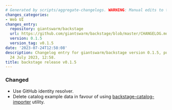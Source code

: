 ```yaml
---
# Generated by scripts/aggregate-changelogs. WARNING: Manual edits to this files will be overwritten.
changes_categories:
- Web UI
changes_entry:
  repository: giantswarm/backstage
  url: https://github.com/giantswarm/backstage/blob/master/CHANGELOG.md#015---2023-07-24
  version: 0.1.5
  version_tag: v0.1.5
date: '2023-07-24T12:58:08'
description: Changelog entry for giantswarm/backstage version 0.1.5, published on
  24 July 2023, 12:58.
title: backstage release v0.1.5
---
```


### Changed
- Use GitHub identity resolver.
- Delete catalog example data in favour of using [backstage-catalog-importer](https://github.com/giantswarm/backstage-catalog-importer) utility.
